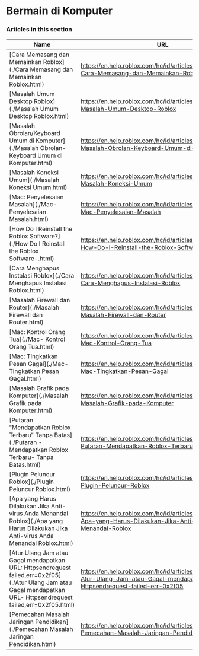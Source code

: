 # Bermain di Komputer  
### Articles in this section
Name|URL
-|-
[Cara Memasang dan Memainkan Roblox](./Cara Memasang dan Memainkan Roblox.html) |https://en.help.roblox.com/hc/id/articles/204473560-Cara-Memasang-dan-Memainkan-Roblox
[Masalah Umum Desktop Roblox](./Masalah Umum Desktop Roblox.html) |https://en.help.roblox.com/hc/id/articles/203312870-Masalah-Umum-Desktop-Roblox
[Masalah Obrolan/Keyboard Umum di Komputer](./Masalah Obrolan-Keyboard Umum di Komputer.html) |https://en.help.roblox.com/hc/id/articles/203313040-Masalah-Obrolan-Keyboard-Umum-di-Komputer
[Masalah Koneksi Umum](./Masalah Koneksi Umum.html) |https://en.help.roblox.com/hc/id/articles/203312880-Masalah-Koneksi-Umum
[Mac: Penyelesaian Masalah](./Mac- Penyelesaian Masalah.html) |https://en.help.roblox.com/hc/id/articles/203312990-Mac-Penyelesaian-Masalah
[How Do I Reinstall the Roblox Software?](./How Do I Reinstall the Roblox Software-.html) |https://en.help.roblox.com/hc/id/articles/203312910-How-Do-I-Reinstall-the-Roblox-Software-
[Cara Menghapus Instalasi Roblox](./Cara Menghapus Instalasi Roblox.html) |https://en.help.roblox.com/hc/id/articles/203312980-Cara-Menghapus-Instalasi-Roblox
[Masalah Firewall dan Router](./Masalah Firewall dan Router.html) |https://en.help.roblox.com/hc/id/articles/203312840-Masalah-Firewall-dan-Router
[Mac: Kontrol Orang Tua](./Mac- Kontrol Orang Tua.html) |https://en.help.roblox.com/hc/id/articles/203313010-Mac-Kontrol-Orang-Tua
[Mac: Tingkatkan Pesan Gagal](./Mac- Tingkatkan Pesan Gagal.html) |https://en.help.roblox.com/hc/id/articles/203313000-Mac-Tingkatkan-Pesan-Gagal
[Masalah Grafik pada Komputer](./Masalah Grafik pada Komputer.html) |https://en.help.roblox.com/hc/id/articles/203312790-Masalah-Grafik-pada-Komputer
[Putaran "Mendapatkan Roblox Terbaru" Tanpa Batas](./Putaran -Mendapatkan Roblox Terbaru- Tanpa Batas.html) |https://en.help.roblox.com/hc/id/articles/203312940-Putaran-Mendapatkan-Roblox-Terbaru-Tanpa-Batas
[Plugin Peluncur Roblox](./Plugin Peluncur Roblox.html) |https://en.help.roblox.com/hc/id/articles/203313020-Plugin-Peluncur-Roblox
[Apa yang Harus Dilakukan Jika Anti-virus Anda Menandai Roblox](./Apa yang Harus Dilakukan Jika Anti-virus Anda Menandai Roblox.html) |https://en.help.roblox.com/hc/id/articles/203313030-Apa-yang-Harus-Dilakukan-Jika-Anti-virus-Anda-Menandai-Roblox
[Atur Ulang Jam atau Gagal mendapatkan URL: Httpsendrequest failed,err=0x2f05](./Atur Ulang Jam atau Gagal mendapatkan URL- Httpsendrequest failed,err=0x2f05.html) |https://en.help.roblox.com/hc/id/articles/203312830-Atur-Ulang-Jam-atau-Gagal-mendapatkan-URL-Httpsendrequest-failed-err-0x2f05
[Pemecahan Masalah Jaringan Pendidikan](./Pemecahan Masalah Jaringan Pendidikan.html) |https://en.help.roblox.com/hc/id/articles/115005744663-Pemecahan-Masalah-Jaringan-Pendidikan